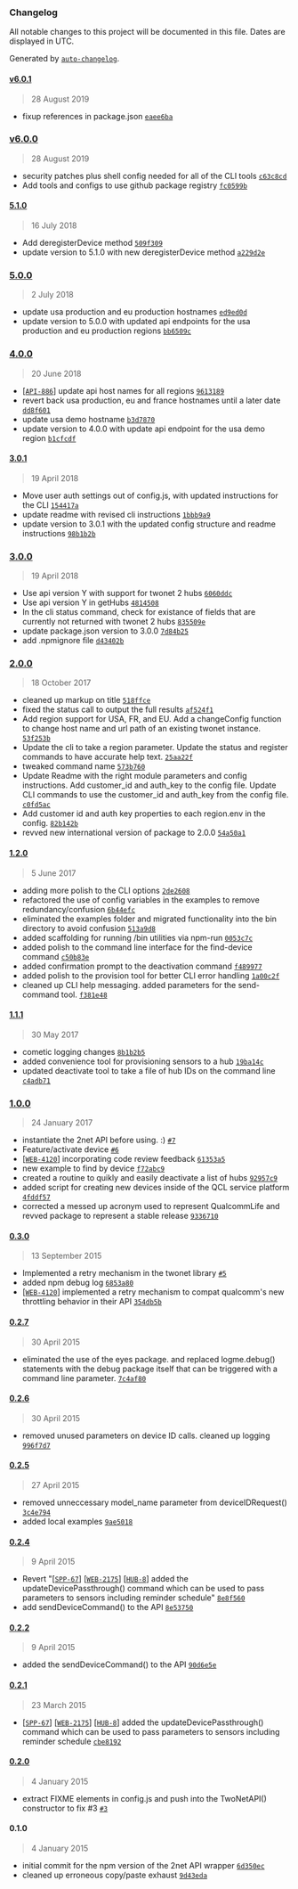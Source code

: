 ### Changelog

All notable changes to this project will be documented in this file. Dates are displayed in UTC.

Generated by [`auto-changelog`](https://github.com/CookPete/auto-changelog).

#### [v6.0.1](https://github.com/Asthmapolis/twonet/compare/v6.0.0...v6.0.1)

> 28 August 2019

- fixup references in package.json [`eaee6ba`](https://github.com/Asthmapolis/twonet/commit/eaee6ba3d6b1f0a8e0b160e4fa72321a6a816a46)

### [v6.0.0](https://github.com/Asthmapolis/twonet/compare/5.1.0...v6.0.0)

> 28 August 2019

- security patches plus shell config needed for all of the CLI tools [`c63c8cd`](https://github.com/Asthmapolis/twonet/commit/c63c8cde918f9de725691e313ee9506afa39b21b)
- Add tools and configs to use github package registry [`fc0599b`](https://github.com/Asthmapolis/twonet/commit/fc0599b543494042c507d8457fc81e3ff9dca2e2)

#### [5.1.0](https://github.com/Asthmapolis/twonet/compare/5.0.0...5.1.0)

> 16 July 2018

- Add deregisterDevice method [`509f309`](https://github.com/Asthmapolis/twonet/commit/509f3093b86a18cf2074b0d19a01b688c3e566bd)
- update version to 5.1.0 with new deregisterDevice method [`a229d2e`](https://github.com/Asthmapolis/twonet/commit/a229d2e2e2523398eff320f8336ea03b5139bd4b)

### [5.0.0](https://github.com/Asthmapolis/twonet/compare/4.0.0...5.0.0)

> 2 July 2018

- update usa production and eu production hostnames [`ed9ed0d`](https://github.com/Asthmapolis/twonet/commit/ed9ed0d6ec5a1b2f627a00bc20d383d97fb0cc8c)
- update version to 5.0.0 with updated api endpoints for the usa production and eu production regions [`bb6509c`](https://github.com/Asthmapolis/twonet/commit/bb6509c9fb4d0580d5ae86dc92b3e875c6bbe1e6)

### [4.0.0](https://github.com/Asthmapolis/twonet/compare/3.0.1...4.0.0)

> 20 June 2018

- [[`API-886`](https://asthmapolis.jira.com/browse/API-886)] update api host names for all regions [`9613189`](https://github.com/Asthmapolis/twonet/commit/961318952fee1c598bef0745cae6190f81cae233)
- revert back usa production, eu and france hostnames until a later date [`dd8f601`](https://github.com/Asthmapolis/twonet/commit/dd8f601535e983fa614e88ef87b0d4b24e51f9da)
- update usa demo hostname [`b3d7870`](https://github.com/Asthmapolis/twonet/commit/b3d7870e4896159d13227ddf986596bc970df77e)
- update version to 4.0.0 with update api endpoint for the usa demo region [`b1cfcdf`](https://github.com/Asthmapolis/twonet/commit/b1cfcdf77c565dbc77340d5a13550e0802c1d8a2)

#### [3.0.1](https://github.com/Asthmapolis/twonet/compare/3.0.0...3.0.1)

> 19 April 2018

- Move user auth settings out of config.js, with updated instructions for the CLI [`154417a`](https://github.com/Asthmapolis/twonet/commit/154417a1453bcfbf87dad61098713d9a46c1ea3a)
- update readme with revised cli instructions [`1bbb9a9`](https://github.com/Asthmapolis/twonet/commit/1bbb9a9c326677dacb4e546001929dd8f2cd57f7)
- update version to 3.0.1 with the updated config structure and readme instructions [`98b1b2b`](https://github.com/Asthmapolis/twonet/commit/98b1b2b082237d916a68b88662168c5b378feaa0)

### [3.0.0](https://github.com/Asthmapolis/twonet/compare/2.0.0...3.0.0)

> 19 April 2018

- Use api version Y with support for twonet 2 hubs [`6060ddc`](https://github.com/Asthmapolis/twonet/commit/6060ddc8195046483ba53a59d1da3658a50a4461)
- Use api version Y in getHubs [`4814508`](https://github.com/Asthmapolis/twonet/commit/4814508ec280fcc03890db330ee247793be047a7)
- In the cli status command, check for existance of fields that are currently not returned with twonet 2 hubs [`835509e`](https://github.com/Asthmapolis/twonet/commit/835509efafff7b98d5850dcd220f5aa3fcac86a8)
- update package.json version to 3.0.0 [`7d84b25`](https://github.com/Asthmapolis/twonet/commit/7d84b2552873499cdb36c42b65019f51bd1c2cc1)
- add .npmignore file [`d43402b`](https://github.com/Asthmapolis/twonet/commit/d43402bda22bde06c6ced289f22477b26543d68d)

### [2.0.0](https://github.com/Asthmapolis/twonet/compare/1.2.0...2.0.0)

> 18 October 2017

- cleaned up markup on title [`518ffce`](https://github.com/Asthmapolis/twonet/commit/518ffce69bbeed14a7a41586321f5cf3d985db03)
- fixed the status call to output the full results [`af524f1`](https://github.com/Asthmapolis/twonet/commit/af524f183767dc03d64743d01a3d5cf40a03d9d3)
- Add region support for USA, FR, and EU. Add a changeConfig function to change host name and url path of an existing twonet instance. [`53f253b`](https://github.com/Asthmapolis/twonet/commit/53f253b791e74d7e63ccb7de4d756804a909326e)
- Update the cli to take a region parameter. Update the status and register commands to have accurate help text. [`25aa22f`](https://github.com/Asthmapolis/twonet/commit/25aa22fce960c9fcd1383cc9c13244cd68e5fcc1)
- tweaked command name [`573b760`](https://github.com/Asthmapolis/twonet/commit/573b7606587b90da8d6b99a1195370e905320522)
- Update Readme with the right module parameters and config instructions. Add customer_id and auth_key to the config file. Update CLI commands to use the customer_id and auth_key from the config file. [`c0fd5ac`](https://github.com/Asthmapolis/twonet/commit/c0fd5ac2fd6a8a5145ece379e2f385879c215ab3)
- Add customer id and auth key properties to each region.env in the config. [`82b142b`](https://github.com/Asthmapolis/twonet/commit/82b142baefdcc01f5c22f60930e7bc720f1c68aa)
- revved new international version of package to 2.0.0 [`54a50a1`](https://github.com/Asthmapolis/twonet/commit/54a50a16699429fe092ea4daf3b0973ef670bb03)

#### [1.2.0](https://github.com/Asthmapolis/twonet/compare/1.1.1...1.2.0)

> 5 June 2017

- adding more polish to the CLI options [`2de2608`](https://github.com/Asthmapolis/twonet/commit/2de26081243f81d9628c7e6ab6ce23137918e7be)
- refactored the use of config variables in the examples to remove redundancy/confusion [`6b44efc`](https://github.com/Asthmapolis/twonet/commit/6b44efcc226407b075a3d950888a6eb3f728fecf)
- eliminated the examples folder and migrated functionality into the bin directory to avoid confusion [`513a9d8`](https://github.com/Asthmapolis/twonet/commit/513a9d8ba23b829dab22ebdc917f2e068c1071b4)
- added scaffolding for running /bin utilities via npm-run [`0053c7c`](https://github.com/Asthmapolis/twonet/commit/0053c7ccf090d7dc898e867be6908fc9387a7bba)
- added polish to the command line interface for the find-device command [`c50b83e`](https://github.com/Asthmapolis/twonet/commit/c50b83efde9dd776bbab6601d2605e73da02c7a2)
- added confirmation prompt to the deactivation command [`f489977`](https://github.com/Asthmapolis/twonet/commit/f4899777aa9c7a1b5d4e0d6575d045a1da144e58)
- added polish to the provision tool for better CLI error handling [`1a00c2f`](https://github.com/Asthmapolis/twonet/commit/1a00c2f591d2ef462116c10463da933c403b88bb)
- cleaned up CLI help messaging. added parameters for the send-command tool. [`f381e48`](https://github.com/Asthmapolis/twonet/commit/f381e481e13f862ce592a67013602b7c0138a39d)

#### [1.1.1](https://github.com/Asthmapolis/twonet/compare/1.0.0...1.1.1)

> 30 May 2017

- cometic logging changes [`8b1b2b5`](https://github.com/Asthmapolis/twonet/commit/8b1b2b524ed509bc8d33096802c95c2542b08bec)
- added convenience tool for provisioning sensors to a hub [`19ba14c`](https://github.com/Asthmapolis/twonet/commit/19ba14cafe6fda727d996d4a69b3e4beefd825d3)
- updated deactivate tool to take a file of hub IDs on the command line [`c4adb71`](https://github.com/Asthmapolis/twonet/commit/c4adb71309fc82a85edc23f146c62230fff0fb82)

### [1.0.0](https://github.com/Asthmapolis/twonet/compare/0.3.0...1.0.0)

> 24 January 2017

- instantiate the 2net API before using. :) [`#7`](https://github.com/Asthmapolis/twonet/pull/7)
- Feature/activate device [`#6`](https://github.com/Asthmapolis/twonet/pull/6)
- [[`WEB-4120`](https://asthmapolis.jira.com/browse/WEB-4120)] incorporating code review feedback [`61353a5`](https://github.com/Asthmapolis/twonet/commit/61353a5852345f5418545637891b89dd2c6f684b)
- new example to find by device [`f72abc9`](https://github.com/Asthmapolis/twonet/commit/f72abc9b6e8591d5c070104ebde5578636101898)
- created a routine to quikly and easily deactivate a list of hubs [`92957c9`](https://github.com/Asthmapolis/twonet/commit/92957c90cc0eac2bd0438d8e189642d3b03721d3)
- added script for creating new devices inside of the QCL service platform [`4fddf57`](https://github.com/Asthmapolis/twonet/commit/4fddf57005a1ca83e707f3a058bafa7b2054b7b1)
- corrected a messed up acronym used to represent QualcommLife and revved package to represent a stable release [`9336710`](https://github.com/Asthmapolis/twonet/commit/9336710a70a493b909bffc53f5096c81650217bd)

#### [0.3.0](https://github.com/Asthmapolis/twonet/compare/0.2.7...0.3.0)

> 13 September 2015

- Implemented a retry mechanism in the twonet library [`#5`](https://github.com/Asthmapolis/twonet/pull/5)
- added npm debug log [`6853a80`](https://github.com/Asthmapolis/twonet/commit/6853a800d3aea53ddd000d1b9200ac9bfdc50048)
- [[`WEB-4120`](https://asthmapolis.jira.com/browse/WEB-4120)] implemented a retry mechanism to compat qualcomm's new throttling behavior in their API [`354db5b`](https://github.com/Asthmapolis/twonet/commit/354db5b5515f08ac3cce2a1b35896fc21c61dcbb)

#### [0.2.7](https://github.com/Asthmapolis/twonet/compare/0.2.6...0.2.7)

> 30 April 2015

- eliminated the use of the eyes package. and replaced logme.debug() statements with the debug package itself that can be triggered with a command line parameter. [`7c4af80`](https://github.com/Asthmapolis/twonet/commit/7c4af80135f0b6e025dd88b2c506cb290f38c28b)

#### [0.2.6](https://github.com/Asthmapolis/twonet/compare/0.2.5...0.2.6)

> 30 April 2015

- removed unused parameters on device ID calls. cleaned up logging [`996f7d7`](https://github.com/Asthmapolis/twonet/commit/996f7d78ce8a116a9d6ec015094d3eabd42d767e)

#### [0.2.5](https://github.com/Asthmapolis/twonet/compare/0.2.4...0.2.5)

> 27 April 2015

- removed unneccessary model_name parameter from deviceIDRequest() [`3c4e794`](https://github.com/Asthmapolis/twonet/commit/3c4e794aa5e36ff884e0e03be7ea79599b385974)
- added local examples [`9ae5018`](https://github.com/Asthmapolis/twonet/commit/9ae5018b9851f696011747f228f2b014d88a3706)

#### [0.2.4](https://github.com/Asthmapolis/twonet/compare/0.2.2...0.2.4)

> 9 April 2015

- Revert "[[`SPP-67`](https://asthmapolis.jira.com/browse/SPP-67)] [[`WEB-2175`](https://asthmapolis.jira.com/browse/WEB-2175)] [[`HUB-8`](https://asthmapolis.jira.com/browse/HUB-8)] added the updateDevicePassthrough() command which can be used to pass parameters to sensors including reminder schedule" [`8e8f560`](https://github.com/Asthmapolis/twonet/commit/8e8f5601d84a882d3d9c86a22a32dbf35bd87dff)
- add sendDeviceCommand() to the API [`8e53750`](https://github.com/Asthmapolis/twonet/commit/8e53750eac2419a26ef083324c5891b6af1affeb)

#### [0.2.2](https://github.com/Asthmapolis/twonet/compare/0.2.1...0.2.2)

> 9 April 2015

- added the sendDeviceCommand() to the API [`90d6e5e`](https://github.com/Asthmapolis/twonet/commit/90d6e5e4b18dad719bb1adbda58db66ed1aaa281)

#### [0.2.1](https://github.com/Asthmapolis/twonet/compare/0.2.0...0.2.1)

> 23 March 2015

- [[`SPP-67`](https://asthmapolis.jira.com/browse/SPP-67)] [[`WEB-2175`](https://asthmapolis.jira.com/browse/WEB-2175)] [[`HUB-8`](https://asthmapolis.jira.com/browse/HUB-8)] added the updateDevicePassthrough() command which can be used to pass parameters to sensors including reminder schedule [`cbe8192`](https://github.com/Asthmapolis/twonet/commit/cbe81927cae65f194fa772baa91f6e81dd4fcc3c)

#### [0.2.0](https://github.com/Asthmapolis/twonet/compare/0.1.0...0.2.0)

> 4 January 2015

- extract FIXME elements in config.js and push into the TwoNetAPI() constructor to fix #3 [`#3`](https://github.com/Asthmapolis/twonet/issues/3)

#### 0.1.0

> 4 January 2015

- initial commit for the npm version of the 2net API wrapper [`6d350ec`](https://github.com/Asthmapolis/twonet/commit/6d350ecdc8f5dc90a9be95865fe0555fc036897c)
- cleaned up erroneous copy/paste exhaust [`9d43eda`](https://github.com/Asthmapolis/twonet/commit/9d43eda9443589e7656081132255cfc3db34be0d)
